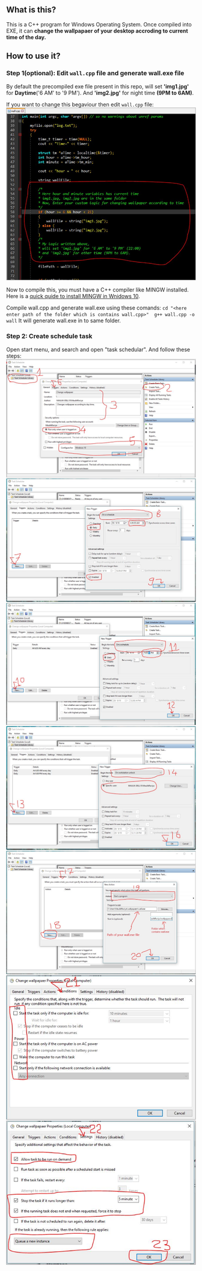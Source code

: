 ## What is this?
This is a C++ program for Windows Operating System. Once compiled into EXE, it can **change the wallpapaer of your desktop accroding to current time of the day.**

## How to use it?
### Step 1(optional): Edit `wall.cpp` file and generate wall.exe file
By default the precompiled exe file present in this repo, will set **'img1.jpg'** for **Daytime**('6 AM' to '9 PM'). And **'img2.jpg'** for night time **(9PM to 6AM)**.

If you want to change this begaviour then edit `wall.cpp` file:
![Edit wall.cpp file](/imges/edit_wall_cpp.JPG)

Now to compile this, you must have a C++ compiler like MINGW installed. Here is a [quick quide to install MINGW in Wnidows 10](https://drive.google.com/open?id=1zRMhIJExoR-UW9T7gbtYwtaQzx1Kghwp).

Compile wall.cpp and generate wall.exe using these comands:
`
cd "<here enter path of the folder which is contains wall.cpp>" 
g++ wall.cpp -o wall
`
It will generate wall.exe in to same folder.

### Step 2: Create schedule task
Open start menu, and search and open "task schedular". And follow these steps:
![step_1_6.JPG](/imges/step_1_6.JPG)
![step_7_9.JPG](/imges/step_7_9.JPG)
![step_10_12.JPG](/imges/step_10_12.JPG)
![step_13_16.JPG](/imges/step_13_16.JPG)
![step_17_20.jpg](/imges/step_17_20.jpg)
![step_21.JPG](/imges/step_21.JPG)
![step_22_23.JPG](/imges/step_22_23.JPG)
